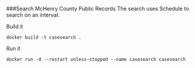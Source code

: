 ###Search McHenry County Public Records
The search uses Schedule to search on an interval.

Build it
```
docker build -t casesearch .
```

Run it
```
docker run -d --restart unless-stopped --name casesearch casesearch
```
